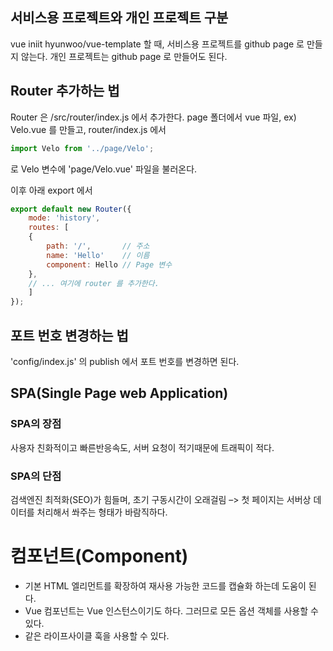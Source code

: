 ##  서비스용 프로젝트와 개인 프로젝트 구분
vue iniit hyunwoo/vue-template 할 때,
서비스용 프로젝트를 github page 로 만들지 않는다.
개인 프로젝트는 github page 로 만들어도 된다.
## Router 추가하는 법
Router 은 /src/router/index.js 에서 추가한다.
page 폴더에서 vue  파일,  ex) Velo.vue	를 만들고,
router/index.js 에서 
```js
import Velo from '../page/Velo';
```
로 Velo 변수에 'page/Velo.vue' 파일을 불러온다.

이후 아래 export 에서
```js
export default new Router({
	mode: 'history',
	routes: [
	{
		path: '/',       // 주소
		name: 'Hello'    // 이름
		component: Hello // Page 변수
	},
	// ... 여기에 router 를 추가한다.
	]
});
```
## 포트 번호 	변경하는 법
'config/index.js' 의 publish 에서  포트 번호를 변경하면 된다.
## SPA(Single Page web Application)
### SPA의 장점
사용자 친화적이고 빠른반응속도, 서버 요청이 적기때문에 트래픽이 적다.

### SPA의 단점
검색엔진 최적화(SEO)가 힘들며,
초기 구동시간이 오래걸림 –> 첫 페이지는 서버상 데이터를 처리해서 쏴주는 형태가 바람직하다.
## 

# 컴포넌트(Component)
- 기본 HTML 엘리먼트를 확장하여 재사용 가능한 코드를 캡슐화 하는데 도움이 된다.
- Vue 컴포넌트는 Vue 인스턴스이기도 하다. 그러므로 모든 옵션 객체를 사용할 수 있다.
- 같은 라이프사이클 훅을 사용할 수 있다.
